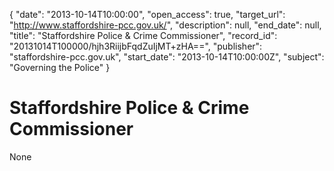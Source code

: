 {
  "date": "2013-10-14T10:00:00", 
  "open_access": true, 
  "target_url": "http://www.staffordshire-pcc.gov.uk/", 
  "description": null, 
  "end_date": null, 
  "title": "Staffordshire Police & Crime Commissioner", 
  "record_id": "20131014T100000/hjh3RiijbFqdZuIjMT+zHA==", 
  "publisher": "staffordshire-pcc.gov.uk", 
  "start_date": "2013-10-14T10:00:00Z", 
  "subject": "Governing the Police"
}

# Staffordshire Police & Crime Commissioner

None